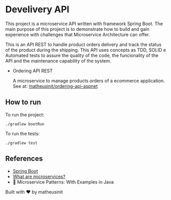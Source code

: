 # Develivery API

This project is a microservice API written with framework Spring Boot. The main purpose of this project is to 
demonstrate how to build and gain experience with challenges that Microservice Architecture can offer.

This is an API REST to handle product orders delivery and track the status of the product during the shipping. This API uses concepts as TDD, SOLID e Automated tests to
assure the quality of the code, the funcionality of the API and the maintenance capability of the system.

 - Ordering API REST

    A microservice to manage products orders of a ecommerce application. See at: [matheusinit/ordering-api-aspnet](https://github.com/matheusinit/ordering-api-aspnet)

## How to run

To run the project:

    ./gradlew bootRun

To run the tests:
    
    ./gradlew test

## References

 - [Spring Boot](https://spring.io/guides/gs/spring-boot/)
 - [What are microservices?](https://microservices.io/index.html)
 - :book: Microservice Patterns: With Examples in Java

 Built with :heart: by matheusinit


